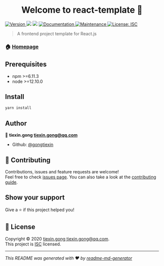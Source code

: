 <h1 align="center">Welcome to react-template 👋</h1>
<p>
  <a href="https://www.npmjs.com/package/react-template" target="_blank">
    <img alt="Version" src="https://img.shields.io/npm/v/react-template.svg">
  </a>
  <img src="https://img.shields.io/badge/npm-%3E%3D6.11.3-blue.svg" />
  <img src="https://img.shields.io/badge/node-%3E%3D12.10.0-blue.svg" />
  <a href="https://github.com/gongtiexin/react-template#readme" target="_blank">
    <img alt="Documentation" src="https://img.shields.io/badge/documentation-yes-brightgreen.svg" />
  </a>
  <a href="https://github.com/gongtiexin/react-template/graphs/commit-activity" target="_blank">
    <img alt="Maintenance" src="https://img.shields.io/badge/Maintained%3F-yes-green.svg" />
  </a>
  <a href="https://github.com/gongtiexin/react-template/blob/master/LICENSE" target="_blank">
    <img alt="License: ISC" src="https://img.shields.io/github/license/gongtiexin/react-template" />
  </a>
</p>

> A frontend project template for React.js

### 🏠 [Homepage](https://github.com/gongtiexin/react-template#readme)

## Prerequisites

- npm >=6.11.3
- node >=12.10.0

## Install

```sh
yarn install
```

## Author

👤 **tiexin.gong <tiexin.gong@qq.com>**

- Github: [@gongtiexin](https://github.com/gongtiexin)

## 🤝 Contributing

Contributions, issues and feature requests are welcome!<br />Feel free to check [issues page](https://github.com/gongtiexin/react-template.git/issues). You can also take a look at the [contributing guide](https://github.com/gongtiexin/react-template/blob/master/CONTRIBUTING.md).

## Show your support

Give a ⭐️ if this project helped you!

## 📝 License

Copyright © 2020 [tiexin.gong <tiexin.gong@qq.com>](https://github.com/gongtiexin).<br />
This project is [ISC](https://github.com/gongtiexin/react-template/blob/master/LICENSE) licensed.

---

_This README was generated with ❤️ by [readme-md-generator](https://github.com/kefranabg/readme-md-generator)_
